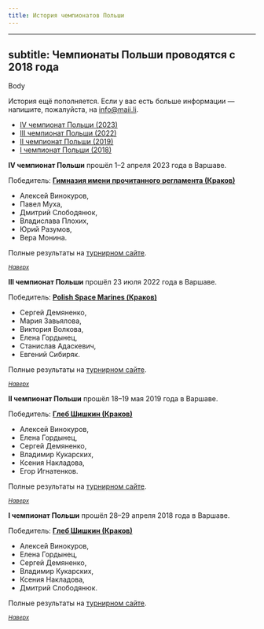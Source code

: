 ```yaml
---
title: История чемпионатов Польши
---
```


---
subtitle: Чемпионаты Польши проводятся с 2018 года
---

Body

История ещё пополняется. Если у вас есть больше информации — напишите, пожалуйста, на <info@maii.li>.
<a name="atop"></a>
- [IV чемпионат Польши (2023)](#2023)
- [III чемпионат Польши (2022)](#2022)
- [II чемпионат Польши (2019)](#2019)
- [I чемпионат Польши (2018)](#2018)

**IV чемпионат Польши** прошёл 1–2 апреля 2023 года в Варшаве. <a name="2023"></a>

Победитель: **[Гимназия имени прочитанного регламента (Краков)](https://rating.chgk.info/team/85064)**
- Алексей Винокуров,
- Павел Муха,
- Дмитрий Слободянюк,
- Владислава Плохих,
- Юрий Разумов,
- Вера Монина.

Полные результаты на [турнирном сайте](https://rating.chgk.info/tournament/8661).

<small>*[Наверх](#atop)*</small>

**III чемпионат Польши** прошёл 23 июля 2022 года в Варшаве. <a name="2022"></a>

Победитель: **[Polish Space Marines (Краков)](https://rating.chgk.info/team/87450)**
- Сергей Демяненко,
- Мария Завьялова,
- Виктория Волкова,
- Елена Гордынец,
- Станислав Адаскевич,
- Евгений Сибиряк.

Полные результаты на [турнирном сайте](https://rating.chgk.info/tournament/8178).

<small>*[Наверх](#atop)*</small>

**II чемпионат Польши** прошёл 18–19 мая 2019 года в Варшаве. <a name="2019"></a>

Победитель: **[Глеб Шишкин (Краков)](https://rating.chgk.info/teams/56081)**
- Алексей Винокуров,
- Елена Гордынец,
- Сергей Демяненко,
- Владимир Кукарских,
- Ксения Накладова,
- Егор Игнатенков.

Полные результаты на [турнирном сайте](https://rating.chgk.info/tournament/5484).

<small>*[Наверх](#atop)*</small>

**I чемпионат Польши** прошёл 28–29 апреля 2018 года в Варшаве. <a name="2018"></a>

Победитель: **[Глеб Шишкин (Краков)](https://rating.chgk.info/teams/56081)**
- Алексей Винокуров,
- Елена Гордынец,
- Сергей Демяненко,
- Владимир Кукарских,
- Ксения Накладова,
- Дмитрий Слободянюк.

Полные результаты на [турнирном сайте](https://rating.chgk.info/tournament/4853).

<small>*[Наверх](#atop)*</small>
